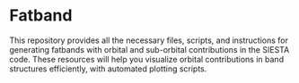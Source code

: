 # Fatband
This repository provides all the necessary files, scripts, and instructions for generating fatbands with orbital and sub-orbital contributions in the SIESTA code. These resources will help you visualize orbital contributions in band structures efficiently, with automated plotting scripts.
